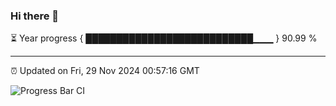 ### Hi there 👋

⏳ Year progress { ███████████████████████████▁▁▁ } 90.99 %

---

⏰ Updated on Fri, 29 Nov 2024 00:57:16 GMT

![Progress Bar CI](https://github.com/code-lakshay/GitHub-Actions-Demo/workflows/Progress%20Bar%20CI/badge.svg)
